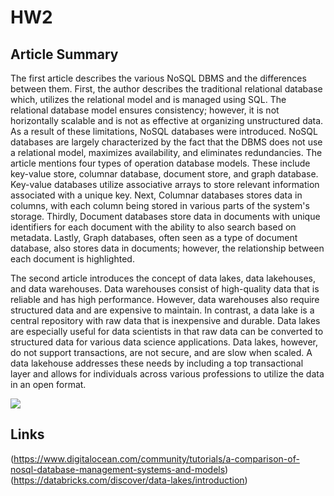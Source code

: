 # HW2

## Article Summary
The first article describes the various NoSQL DBMS and the differences between them. First, the author describes the traditional relational database which, utilizes the relational model and is managed using SQL. The relational database model ensures consistency; however,  it is not horizontally scalable and is not as effective at organizing unstructured data. As a result of these limitations, NoSQL databases were introduced. NoSQL databases are largely characterized by the fact that the DBMS does not use a relational model, maximizes availability, and eliminates redundancies. The article mentions four types of operation database models. These include key-value store, columnar database, document store, and graph database. Key-value databases utilize associative arrays to store relevant information associated with a unique key. Next, Columnar databases stores data in columns, with each column being stored in various parts of the system's storage. Thirdly, Document databases store data in documents with unique identifiers for each document with the ability to also search based on metadata. Lastly, Graph databases, often seen as a type of document database,  also stores data in documents; however, the relationship between each document is highlighted. 

The second article introduces the concept of data lakes, data lakehouses, and data warehouses. Data warehouses consist of high-quality data that is reliable and has high performance. However, data warehouses also require structured data and are expensive to maintain. In contrast, a data lake is a central repository with raw data that is inexpensive and durable. Data lakes are especially useful for data scientists in that raw data can be converted to structured data for various data science applications. Data lakes, however, do not support transactions, are not secure, and are slow when scaled. A data lakehouse addresses these needs by including a top transactional layer and allows for individuals across various professions to utilize the data in an open format.

![](https://www.grazitti.com/assets/2018/10/BlogimageDataWarehouse-1.png)

## Links
(https://www.digitalocean.com/community/tutorials/a-comparison-of-nosql-database-management-systems-and-models)
(https://databricks.com/discover/data-lakes/introduction)
